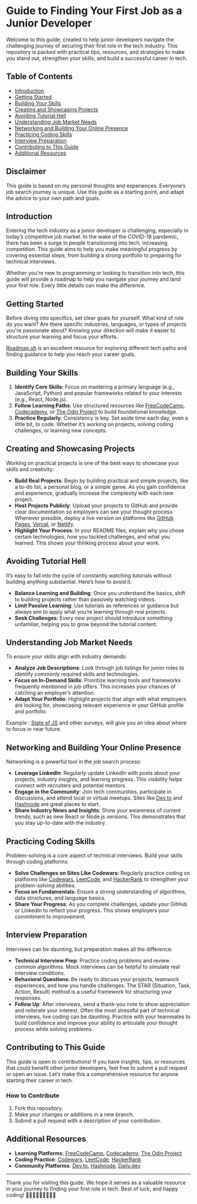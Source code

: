 # Guide to Finding Your First Job as a Junior Developer

Welcome to this guide, created to help junior developers navigate the challenging journey of securing their first role in the tech industry. This repository is packed with practical tips, resources, and strategies to make you stand out, strengthen your skills, and build a successful career in tech.

## Table of Contents

- [Introduction](#introduction)
- [Getting Started](#getting-started)
- [Building Your Skills](#building-your-skills)
- [Creating and Showcasing Projects](#creating-and-showcasing-projects)
- [Avoiding Tutorial Hell](#avoiding-tutorial-hell)
- [Understanding Job Market Needs](#understanding-job-market-needs)
- [Networking and Building Your Online Presence](#networking-and-building-your-online-presence)
- [Practicing Coding Skills](#practicing-coding-skills)
- [Interview Preparation](#interview-preparation)
- [Contributing to This Guide](#contributing-to-this-guide)
- [Additional Resources](#additional-resources)

## Disclaimer

This guide is based on my personal thoughts and experiences. Everyone’s job search journey is unique. Use this guide as a starting point, and adapt the advice to your own path and goals.

## Introduction

Entering the tech industry as a junior developer is challenging, especially in today’s competitive job market. In the wake of the COVID-19 pandemic, there has been a surge in people transitioning into tech, increasing competition. This guide aims to help you make meaningful progress by covering essential steps, from building a strong portfolio to preparing for technical interviews.

Whether you’re new to programming or looking to transition into tech, this guide will provide a roadmap to help you navigate your journey and land your first role. Every little details can make the difference.

## Getting Started

Before diving into specifics, set clear goals for yourself. What kind of role do you want? Are there specific industries, languages, or types of projects you're passionate about? Knowing your direction will make it easier to structure your learning and focus your efforts.

[Roadmap.sh](https://roadmap.sh/) is an excellent resource for exploring different tech paths and finding guidance to help you reach your career goals.



## Building Your Skills

1. **Identify Core Skills**: Focus on mastering a primary language (e.g., JavaScript, Python) and popular frameworks related to your interests (e.g., React, Node.js).
2. **Follow Learning Paths**: Use structured resources like [FreeCodeCamp](https://www.freecodecamp.org/), [Codecademy](https://www.codecademy.com/), or [The Odin Project](https://www.theodinproject.com/) to build foundational knowledge.
3. **Practice Regularly**: Consistency is key. Set aside time each day, even a little bit, to code. Whether it’s working on projects, solving coding challenges, or learning new concepts.

## Creating and Showcasing Projects

Working on practical projects is one of the best ways to showcase your skills and creativity:

- **Build Real Projects**: Begin by building practical and simple projects, like a to-do list, a personal blog, or a simple game. As you gain confidence and experience, gradually increase the complexity with each new project.
- **Host Projects Publicly**: Upload your projects to GitHub and provide clear documentation so employers can see your thought process. Whenever possible, deploy a live version on platforms like [GitHub Pages](https://pages.github.com/), [Vercel](https://vercel.com/), or [Netlify](https://www.netlify.com/).
- **Highlight Your Process**: In your README files, explain why you chose certain technologies, how you tackled challenges, and what you learned. This shows your thinking process about your work.

## Avoiding Tutorial Hell

It’s easy to fall into the cycle of constantly watching tutorials without building anything substantial. Here’s how to avoid it:

- **Balance Learning and Building**: Once you understand the basics, shift to building projects rather than passively watching videos.
- **Limit Passive Learning**: Use tutorials as references or guidance but always aim to apply what you’re learning through real projects.
- **Seek Challenges**: Every new project should introduce something unfamiliar, helping you to grow beyond the tutorial content.

## Understanding Job Market Needs

To ensure your skills align with industry demands:

- **Analyze Job Descriptions**: Look through job listings for junior roles to identify commonly required skills and technologies.
- **Focus on In-Demand Skills**: Prioritize learning tools and frameworks frequently mentioned in job offers. This increases your chances of catching an employer’s attention.
- **Adapt Your Portfolio**: Highlight projects that align with what employers are looking for, showcasing relevant experience in your GitHub profile and portfolio.

Example : [State of JS](https://stateofjs.com) and other surveys, will give you an idea about where to focus in near future.

## Networking and Building Your Online Presence

Networking is a powerful tool in the job search process:

- **Leverage LinkedIn**: Regularly update LinkedIn with posts about your projects, industry insights, and learning progress. This visibility helps connect with recruiters and potential mentors.
- **Engage in the Community**: Join tech communities, participate in discussions, and attend local or virtual meetups. Sites like [Dev.to](https://dev.to/) and [Hashnode](https://hashnode.com/) are great places to start.
- **Share Industry News and Insights**: Show your awareness of current trends, such as new React or Node.js versions. This demonstrates that you stay up-to-date with the industry.

## Practicing Coding Skills

Problem-solving is a core aspect of technical interviews. Build your skills through coding platforms:

- **Solve Challenges on Sites Like Codewars**: Regularly practice coding on platforms like [Codewars](https://www.codewars.com/), [LeetCode](https://leetcode.com/), and [HackerRank](https://www.hackerrank.com/) to strengthen your problem-solving abilities.
- **Focus on Fundamentals**: Ensure a strong understanding of algorithms, data structures, and language basics.
- **Share Your Progress**: As you complete challenges, update your GitHub or LinkedIn to reflect your progress. This shows employers your commitment to improvement.

## Interview Preparation

Interviews can be daunting, but preparation makes all the difference:

- **Technical Interview Prep**: Practice coding problems and review common algorithms. Mock interviews can be helpful to simulate real interview conditions.
- **Behavioral Questions**: Be ready to discuss your projects, teamwork experiences, and how you handle challenges. The STAR (Situation, Task, Action, Result) method is a useful framework for structuring your responses.
- **Follow Up**: After interviews, send a thank-you note to show appreciation and reiterate your interest.
Often the most stressful part of technical interviews, live coding can be daunting. Practice with your teammates to build confidence and improve your ability to articulate your thought process while solving problems.

## Contributing to This Guide

This guide is open to contributions! If you have insights, tips, or resources that could benefit other junior developers, feel free to submit a pull request or open an issue. Let’s make this a comprehensive resource for anyone starting their career in tech.

### How to Contribute
1. Fork this repository.
2. Make your changes or additions in a new branch.
3. Submit a pull request with a description of your contribution.

## Additional Resources

- **Learning Platforms**: [FreeCodeCamp](https://www.freecodecamp.org/), [Codecademy](https://www.codecademy.com/), [The Odin Project](https://www.theodinproject.com/)
- **Coding Practice**: [Codewars](https://www.codewars.com/), [LeetCode](https://leetcode.com/), [HackerRank](https://www.hackerrank.com/)
- **Community Platforms**: [Dev.to](https://dev.to/), [Hashnode](https://hashnode.com/), [Daily.dev](https://daily.dev/)

---

Thank you for visiting this guide. We hope it serves as a valuable resource in your journey to finding your first role in tech. Best of luck, and happy coding! 🧑🏽‍💻👩🏼‍💻👨🏿‍💻